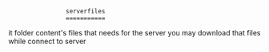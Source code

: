                     serverfiles
                    ===========
it folder content's files that needs for the server
you may download that files while connect to server
